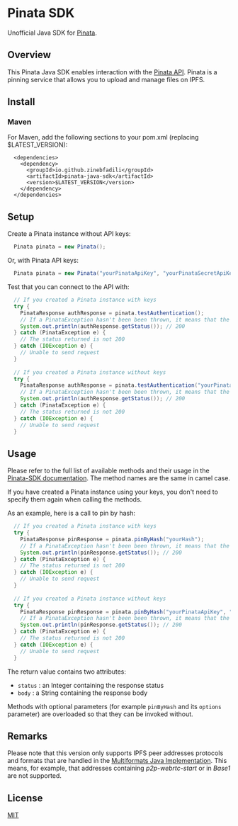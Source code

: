 # Pinata SDK

Unofficial Java SDK for [Pinata](https://pinata.cloud).

## Overview

This Pinata Java SDK enables interaction with the [Pinata API](https://pinata.cloud/documentation#GettingStarted).
Pinata is a pinning service that allows you to upload and manage files on IPFS.

## Install

### Maven

For Maven, add the following sections to your pom.xml (replacing $LATEST_VERSION):
```
  <dependencies>
    <dependency>
      <groupId>io.github.zinebfadili</groupId>
      <artifactId>pinata-java-sdk</artifactId>
      <version>$LATEST_VERSION</version>
    </dependency>
  </dependencies>
```

## Setup

Create a Pinata instance without API keys:
```Java
  Pinata pinata = new Pinata();
```
Or, with Pinata API keys:
```Java
  Pinata pinata = new Pinata("yourPinataApiKey", "yourPinataSecretApiKey");
```
Test that you can connect to the API with:
```Java
  // If you created a Pinata instance with keys
  try {
    PinataResponse authResponse = pinata.testAuthentication();
    // If a PinataException hasn't been been thrown, it means that the status is 200  
    System.out.println(authResponse.getStatus()); // 200
  } catch (PinataException e) {
    // The status returned is not 200
  } catch (IOException e) {
    // Unable to send request
  }
  
  // If you created a Pinata instance without keys
  try {
    PinataResponse authResponse = pinata.testAuthentication("yourPinataApiKey", "yourPinataSecretApiKey");
    // If a PinataException hasn't been been thrown, it means that the status is 200  
    System.out.println(authResponse.getStatus()); // 200
  } catch (PinataException e) {
    // The status returned is not 200
  } catch (IOException e) {
    // Unable to send request
  }
```
## Usage

Please refer to the full list of available methods and their usage in the [Pinata-SDK documentation](https://github.com/PinataCloud/Pinata-SDK/blob/master/README.md). The method names are the same in camel case.

If you have created a Pinata instance using your keys, you don't need to specify them again when calling the methods.

As an example, here is a call to pin by hash:
```Java
  // If you created a Pinata instance with keys
  try {
    PinataResponse pinResponse = pinata.pinByHash("yourHash");
    // If a PinataException hasn't been been thrown, it means that the status is 200  
    System.out.println(pinResponse.getStatus()); // 200
  } catch (PinataException e) {
    // The status returned is not 200
  } catch (IOException e) {
    // Unable to send request
  }
  
  // If you created a Pinata instance without keys
  try {
    PinataResponse pinResponse = pinata.pinByHash("yourPinataApiKey", "yourPinataSecretApiKey", "yourHash");
    // If a PinataException hasn't been been thrown, it means that the status is 200  
    System.out.println(pinResponse.getStatus()); // 200
  } catch (PinataException e) {
    // The status returned is not 200
  } catch (IOException e) {
    // Unable to send request
  }
```

The return value contains two attributes:
 * `status` : an Integer containing the response status
 * `body` : a String containing the response body

Methods with optional parameters (for example `pinByHash` and its `options` parameter) are overloaded so that they can be invoked without.

## Remarks

Please note that this version only supports IPFS peer addresses protocols and formats that are handled in the [Multiformats Java Implementation](https://github.com/multiformats/java-multiaddr).
This means, for example, that addresses containing *p2p-webrtc-start* or in *Base1* are not supported.

## License

[MIT](LICENSE)
